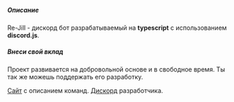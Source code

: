 ##### Описание
Re-Jill - дискорд бот разрабатываемый на **typescript** с использованием **discord.js**.

##### Внеси свой вклад

Проект развивается на добровольной основе и в свободное время. Ты так же можешь поддержать его разработку.


[Сайт](https://rikzun.github.io/jill.html) с описанием команд.
[Дискорд](https://discord.gg/ZqrSw65) разработчика.